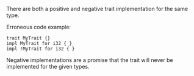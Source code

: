 There are both a positive and negative trait implementation for the same type.

Erroneous code example:

```compile_fail,E0748
trait MyTrait {}
impl MyTrait for i32 { }
impl !MyTrait for i32 { }
```

Negative implementations are a promise that the trait will never be
implemented for the given types.
